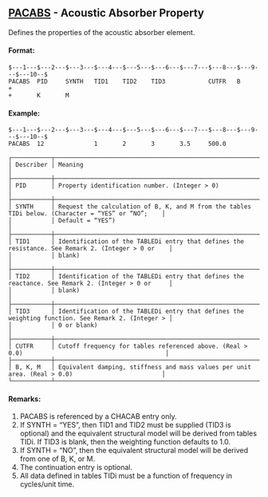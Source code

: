 ## [PACABS](https://nexus.hexagon.com/documentationcenter/bundle/MSC_Nastran_2022.4/page/Nastran_Combined_Book/qrg/bulkp/TOC.PACABS.xhtml) - Acoustic Absorber Property

Defines the properties of the acoustic absorber element.

#### Format:

```nastran
$---1---$---2---$---3---$---4---$---5---$---6---$---7---$---8---$---9---$---10--$
PACABS  PID     SYNTH   TID1    TID2    TID3            CUTFR   B       +       
+       K       M                                                               
```

#### Example:

```nastran
$---1---$---2---$---3---$---4---$---5---$---6---$---7---$---8---$---9---$---10--$
PACABS  12              1       2       3       3.5     500.0                   
```

```text
┌───────────┬───────────────────────────────────────────────────────────────────────────────────────────────────┐
│ Describer │ Meaning                                                                                           │
├───────────┼───────────────────────────────────────────────────────────────────────────────────────────────────┤
│ PID       │ Property identification number. (Integer > 0)                                                     │
├───────────┼───────────────────────────────────────────────────────────────────────────────────────────────────┤
│ SYNTH     │ Request the calculation of B, K, and M from the tables TIDi below. (Character = “YES” or “NO”;    │
│           │ Default = “YES”)                                                                                  │
├───────────┼───────────────────────────────────────────────────────────────────────────────────────────────────┤
│ TID1      │ Identification of the TABLEDi entry that defines the resistance. See Remark 2. (Integer > 0 or    │
│           │ blank)                                                                                            │
├───────────┼───────────────────────────────────────────────────────────────────────────────────────────────────┤
│ TID2      │ Identification of the TABLEDi entry that defines the reactance. See Remark 2. (Integer > 0 or     │
│           │ blank)                                                                                            │
├───────────┼───────────────────────────────────────────────────────────────────────────────────────────────────┤
│ TID3      │ Identification of the TABLEDi entry that defines the weighting function. See Remark 2. (Integer > │
│           │ 0 or blank)                                                                                       │
├───────────┼───────────────────────────────────────────────────────────────────────────────────────────────────┤
│ CUTFR     │ Cutoff frequency for tables referenced above. (Real > 0.0)                                        │
├───────────┼───────────────────────────────────────────────────────────────────────────────────────────────────┤
│ B, K, M   │ Equivalent damping, stiffness and mass values per unit area. (Real > 0.0)                         │
└───────────┴───────────────────────────────────────────────────────────────────────────────────────────────────┘
```

#### Remarks:

1. PACABS is referenced by a CHACAB entry only.
2. If SYNTH = “YES”, then TID1 and TID2 must be supplied (TID3 is optional) and the equivalent structural model will be derived from tables TIDi. If TID3 is blank, then the weighting function defaults to 1.0.
3. If SYNTH = “NO”, then the equivalent structural model will be derived from one of B, K, or M.
4. The continuation entry is optional.
5. All data defined in tables TIDi must be a function of frequency in cycles/unit time.
